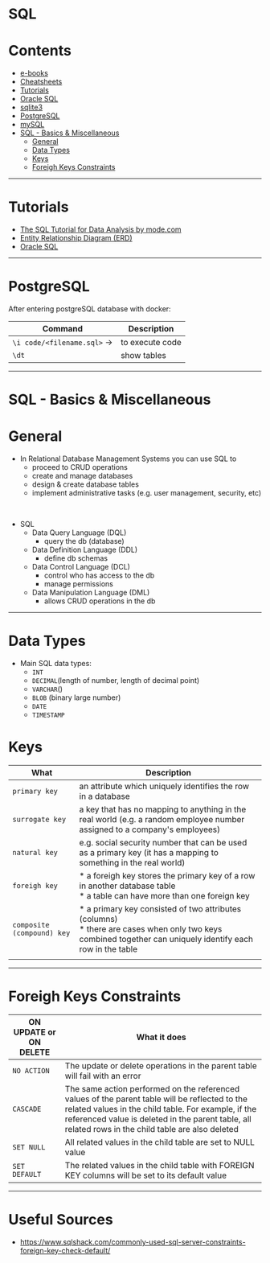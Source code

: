 # SQL

Contents
=======================
* [e-books](https://github.com/dimi-fn/Various-Data-Science-Scripts/tree/main/Databases/SQL/e-books)
* [Cheatsheets](https://github.com/dimi-fn/Various-Data-Science-Scripts/tree/main/Databases/SQL/Cheatsheets)
* [Tutorials](#tutorials)
* [Oracle SQL](https://github.com/dimi-fn/Various-Data-Science-Scripts/tree/main/Databases/SQL/Oracle%20SQL)
* [sqlite3](https://github.com/dimi-fn/Various-Data-Science-Scripts/tree/main/Databases/SQL/sqlite3)
* [PostgreSQL](#postgresql)
* [mySQL](https://github.com/dimi-fn/Various-Data-Science-Scripts/tree/main/Databases/SQL/mySQL)
* [SQL - Basics & Miscellaneous](#sql---basics--miscellaneous)
    * [General](#general)
    * [Data Types](#data-types)
    * [Keys](#keys)
    * [Foreigh Keys Constraints](#foreign-keys-constraints)


-------------------------

# Tutorials

* [The SQL Tutorial for Data Analysis by mode.com](https://mode.com/sql-tutorial/introduction-to-sql/)
* [Entity Relationship Diagram (ERD)](https://www.youtube.com/watch?v=QpdhBUYk7Kk&ab_channel=Lucidchart)
* [Oracle SQL](https://github.com/dimi-fn/Various-Data-Science-Scripts/tree/main/Databases/SQL/Oracle%20SQL)


-----------------

# PostgreSQL

After entering postgreSQL database with docker:

|Command|Description|
|--------|---------|
| `\i code/<filename.sql>` ->| to execute code |
| `\dt`| show tables|

-----------------

# SQL - Basics & Miscellaneous

# General
    
* In Relational Database Management Systems you can use SQL to
    * proceed to CRUD operations
    * create and manage databases
    * design & create database tables
    * implement administrative tasks (e.g. user management, security, etc)

<br>

* SQL
    * Data Query Language (DQL)    
        * query the db (database)
    * Data Definition Language (DDL)        
        * define db schemas
    * Data Control Language (DCL)
        * control who has access to the db
        * manage permissions
    * Data Manipulation Language (DML)
        * allows CRUD operations in the db
  

-------

# Data Types
    
* Main SQL data types:
    * `INT`
    * `DECIMAL`(length of number, length of decimal point)
    * `VARCHAR`()
    * `BLOB` (binary large number)
    * `DATE`
    * `TIMESTAMP`

# Keys   

|What|Description|
|--------|---------|
| `primary key`| an attribute which uniquely identifies the row in a database |
|`surrogate key`|a key that has no mapping to anything in the real world (e.g. a random employee number assigned to a company's employees)|
| `natural key`|e.g. social security number that can be used as a primary key (it has a mapping to something in the real world) |
| `foreigh key`| * a foreigh key stores the primary key of a row in another database table<br>* a table can have more than one foreign key |
|`composite (compound) key` | * a primary key consisted of two attributes (columns)<br>* there are cases when only two keys combined together can uniquely identify each row in the table |  
| | |

-------

# Foreigh Keys Constraints

| ON UPDATE or ON DELETE | What it does | 
|-----------------------|---------------|
| `NO ACTION`|The update or delete operations in the parent table will fail with an error |
| `CASCADE`| The same action performed on the referenced values of the parent table will be reflected to the related values in the child table. For example, if the referenced value is deleted in the parent table, all related rows in the child table are also deleted|
|`SET NULL`| All related values in the child table are set to NULL value|
| `SET DEFAULT`| The related values in the child table with FOREIGN KEY columns will be set to its default value |


-------

# Useful Sources

* https://www.sqlshack.com/commonly-used-sql-server-constraints-foreign-key-check-default/
